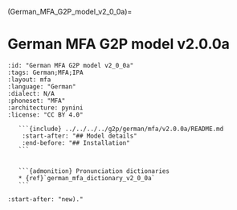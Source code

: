 
(German_MFA_G2P_model_v2_0_0a)=
# German MFA G2P model v2.0.0a

``````{g2p} German MFA G2P model v2.0.0a
:id: "German MFA G2P model v2_0_0a"
:tags: German;MFA;IPA
:layout: mfa
:language: "German"
:dialect: N/A
:phoneset: "MFA"
:architecture: pynini
:license: "CC BY 4.0"

   ```{include} ../../../../g2p/german/mfa/v2.0.0a/README.md
    :start-after: "## Model details"
    :end-before: "## Installation"
   ```


   ```{admonition} Pronunciation dictionaries
   * {ref}`german_mfa_dictionary_v2_0_0a`
   ```
``````

```{include} ../../../../g2p/german/mfa/v2.0.0a/README.md
:start-after: "new)."
```
